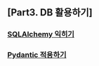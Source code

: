 ## [Part3. DB 활용하기]

### [SQLAlchemy 익히기](01_with-sqlalchemy)

### [Pydantic 적용하기](02_with-pydantic)
